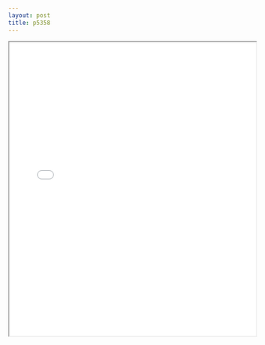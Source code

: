 ```yaml
---
layout: post
title: p5358
---
```


<div class="pdf-container">
<iframe src="/assets/pdfs/p5358.pdf" height="600" width="100%" allowFullScreen="true"></iframe>
</div>

